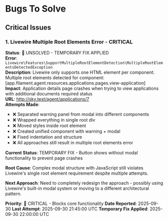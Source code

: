 # Bugs To Solve

## Critical Issues

### 1. Livewire Multiple Root Elements Error - CRITICAL
**Status**: 🔴 UNSOLVED - TEMPORARY FIX APPLIED  
**Error**: `Livewire\Features\SupportMultipleRootElementDetection\MultipleRootElementsDetectedException`  
**Description**: Livewire only supports one HTML element per component. Multiple root elements detected for component: [app.filament.agent.resources.applications.pages.view-application]  
**Impact**: Application details page crashes when trying to view applications with additional documents required status  
**URL**: http://sky.test/agent/applications/7  
**Attempts Made**:
- ❌ Separated warning panel from modal into different components
- ❌ Wrapped everything in single root div
- ❌ Moved styles inside root element
- ❌ Created unified component with warning + modal
- ❌ Fixed indentation and structure
- ❌ All approaches still result in multiple root elements error

**Current Status**: TEMPORARY FIX - Button shows without modal functionality to prevent page crashes

**Root Cause**: Complex modal structure with JavaScript still violates Livewire's single root element requirement despite multiple attempts.

**Next Approach**: Need to completely redesign the approach - possibly using Livewire's built-in modal system or moving to a different architectural pattern.

**Priority**: 🔴 CRITICAL - Blocks core functionality
**Date Reported**: 2025-09-30
**Last Attempt**: 2025-09-30 21:45:00 UTC
**Temporary Fix Applied**: 2025-09-30 22:00:00 UTC